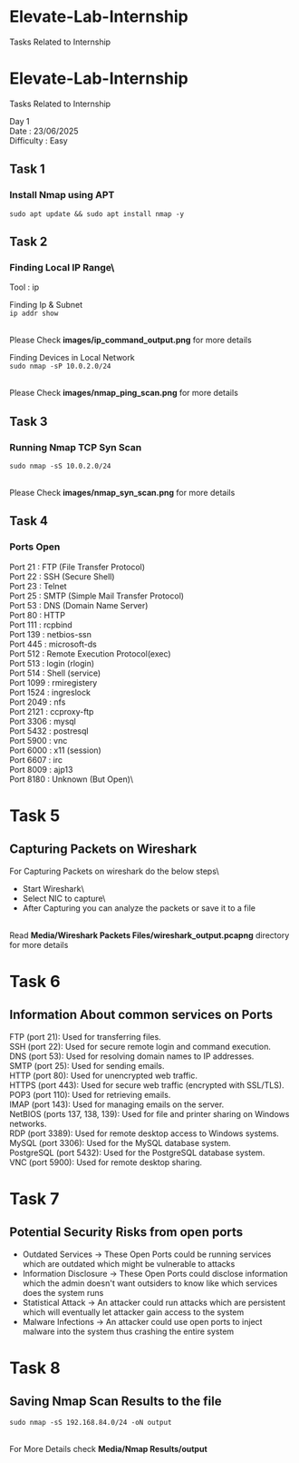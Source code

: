 # Elevate-Lab-Internship
 Tasks Related to Internship

# Elevate-Lab-Internship
 Tasks Related to Internship


Day 1\
Date : 23/06/2025\
Difficulty : Easy


## Task 1
### Install Nmap using APT

```sudo apt update && sudo apt install nmap -y```

## Task 2
### Finding Local IP Range\
Tool : ip

Finding Ip & Subnet\
```ip addr show```

\
Please Check **images/ip_command_output.png** for more details


Finding Devices in Local Network\
```sudo nmap -sP 10.0.2.0/24```

\
Please Check **images/nmap_ping_scan.png** for more details


## Task 3
### Running Nmap TCP Syn Scan

```sudo nmap -sS 10.0.2.0/24```

\
Please Check **images/nmap_syn_scan.png** for more details


## Task 4
### Ports Open

Port 21 : FTP (File Transfer Protocol)\
Port 22 : SSH (Secure Shell)\
Port 23 : Telnet\
Port 25 : SMTP (Simple Mail Transfer Protocol)\
Port 53 : DNS (Domain Name Server)\
Port 80 : HTTP\
Port 111 : rcpbind\
Port 139 : netbios-ssn\
Port 445 : microsoft-ds\
Port 512 : Remote Execution Protocol(exec)\
Port 513 : login (rlogin)\
Port 514 : Shell (service)\
Port 1099 : rmiregistery\
Port 1524 : ingreslock\
Port 2049 : nfs\
Port 2121 : ccproxy-ftp\
Port 3306 : mysql\
Port 5432 : postresql\
Port 5900 : vnc\
Port 6000 : x11 (session)\
Port 6607 : irc\
Port 8009 : ajp13\
Port 8180 : Unknown (But Open)\


# Task 5
## Capturing Packets on Wireshark

For Capturing Packets on wireshark do the below steps\
* Start Wireshark\
* Select NIC to capture\
* After Capturing you can analyze the packets or save it to a file

\
Read **Media/Wireshark Packets Files/wireshark_output.pcapng** directory for more details


# Task 6
## Information About common services on Ports


FTP (port 21): Used for transferring files.\
SSH (port 22): Used for secure remote login and command execution.\
DNS (port 53): Used for resolving domain names to IP addresses.\
SMTP (port 25): Used for sending emails.\
HTTP (port 80): Used for unencrypted web traffic.\
HTTPS (port 443): Used for secure web traffic (encrypted with SSL/TLS).\
POP3 (port 110): Used for retrieving emails.\
IMAP (port 143): Used for managing emails on the server.\
NetBIOS (ports 137, 138, 139): Used for file and printer sharing on Windows networks.\
RDP (port 3389): Used for remote desktop access to Windows systems.\
MySQL (port 3306): Used for the MySQL database system.\
PostgreSQL (port 5432): Used for the PostgreSQL database system.\
VNC (port 5900): Used for remote desktop sharing.


# Task 7
## Potential Security Risks from open ports

* Outdated Services -> These Open Ports could be running services which are outdated which might be vulnerable to attacks
* Information Disclosure -> These Open Ports could disclose information which the admin doesn't want outsiders to know like which services does the system runs
* Statistical Attack -> An attacker could run attacks which are persistent which will eventually let attacker gain access to the system
* Malware Infections -> An attacker could use open ports to inject malware into the system thus crashing the entire system



# Task 8
## Saving Nmap Scan Results to the file

```sudo nmap -sS 192.168.84.0/24 -oN output```

\
For More Details check **Media/Nmap Results/output**







